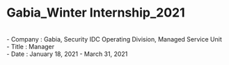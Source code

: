 # Gabia_Winter Internship_2021
<br>
- Company : Gabia, Security IDC Operating Division, Managed Service Unit
<br>
- Title : Manager
<br>
- Date : January 18, 2021 - March 31, 2021
<br>


